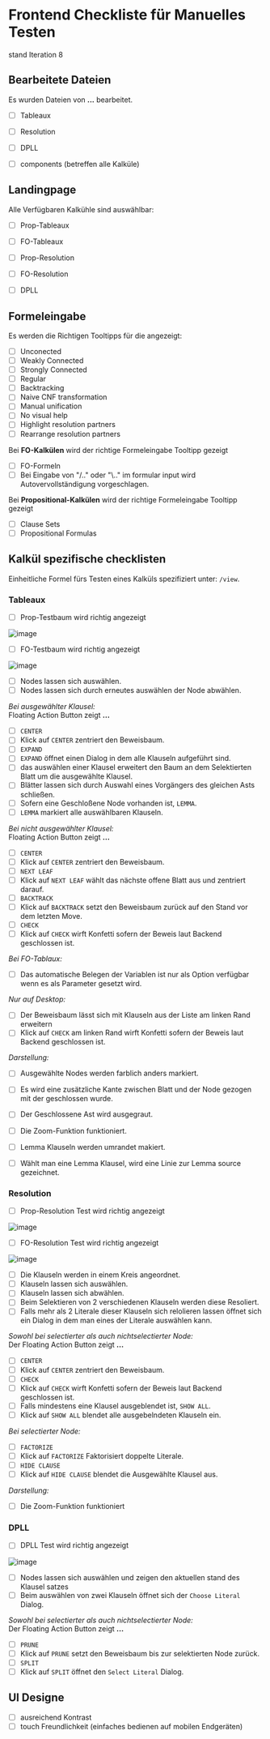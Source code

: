 # Frontend Checkliste für Manuelles Testen
stand Iteration 8

## Bearbeitete Dateien  
Es wurden Dateien von **...** bearbeitet.
* [ ]  Tableaux
* [ ]  Resolution
* [ ]  DPLL
* [ ]  components (betreffen alle Kalküle)


## Landingpage
Alle Verfügbaren Kalkühle sind auswählbar:
* [ ]  Prop-Tableaux
* [ ]  FO-Tableaux
* [ ]  Prop-Resolution
* [ ]  FO-Resolution
* [ ]  DPLL


## Formeleingabe
Es werden die Richtigen Tooltipps für die angezeigt:
* [ ]  Unconected
* [ ]  Weakly Connected
* [ ]  Strongly Connected
* [ ]  Regular
* [ ]  Backtracking
* [ ]  Naive CNF transformation
* [ ]  Manual unification
* [ ]  No visual help
* [ ]  Highlight resolution partners
* [ ]  Rearrange resolution partners

Bei **FO-Kalkülen** wird der richtige Formeleingabe Tooltipp gezeigt
* [ ]  FO-Formeln
* [ ]  Bei Eingabe von "/.." oder "\\.." im formular input wird Autovervollständigung vorgeschlagen.

Bei **Propositional-Kalkülen** wird der richtige Formeleingabe Tooltipp gezeigt
* [ ]  Clause Sets
* [ ]  Propositional Formulas

## Kalkül spezifische checklisten 
Einheitliche Formel fürs Testen eines Kalküls spezifiziert unter: `/view`.

### Tableaux
* [ ]  Prop-Testbaum wird richtig angezeigt

![image](/uploads/2def023063374b5ca7b2867777af3890/image.png)

* [ ]  FO-Testbaum wird richtig angezeigt

![image](/uploads/ab8f7ac0ff3ebc8fc3cb5e54d7f0db35/image.png)

* [ ]  Nodes lassen sich auswählen.
* [ ]  Nodes lassen sich durch erneutes auswählen der Node abwählen.

*Bei ausgewählter Klausel:*  
Floating Action Button zeigt **...**
* [ ]  `CENTER`
* [ ]  Klick auf `CENTER` zentriert den Beweisbaum.
* [ ]  `EXPAND`
* [ ]  `EXPAND` öffnet einen Dialog in dem alle Klauseln aufgeführt sind.
* [ ]  das auswählen einer Klausel erweitert den Baum an dem Selektierten Blatt um die ausgewählte Klausel.
* [ ]  Blätter lassen sich durch Auswahl eines Vorgängers des gleichen Asts schließen.
* [ ]  Sofern eine Geschloßene Node vorhanden ist, `LEMMA`.
* [ ]  `LEMMA` markiert alle auswählbaren Klauseln.

*Bei nicht ausgewählter Klausel:*  
Floating Action Button zeigt **...**
* [ ]  `CENTER`
* [ ]  Klick auf `CENTER` zentriert den Beweisbaum.
* [ ]  `NEXT LEAF`
* [ ]  Klick auf `NEXT LEAF` wählt das nächste offene Blatt aus und zentriert darauf.
* [ ]  `BACKTRACK`
* [ ]  Klick auf `BACKTRACK` setzt den Beweisbaum zurück auf den Stand vor dem letzten Move.
* [ ]  `CHECK`
* [ ]  Klick auf `CHECK` wirft Konfetti sofern der Beweis laut Backend geschlossen ist.

*Bei FO-Tablaux:*
* [ ]  Das automatische Belegen der Variablen ist nur als Option verfügbar wenn es als Parameter gesetzt wird.

*Nur auf Desktop:*
* [ ]  Der Beweisbaum lässt sich mit Klauseln aus der Liste am linken Rand erweitern
* [ ]  Klick auf `CHECK` am linken Rand wirft Konfetti sofern der Beweis laut Backend geschlossen ist.

*Darstellung:*
* [ ]  Ausgewählte Nodes werden farblich anders markiert.
* [ ]  Es wird eine zusätzliche Kante zwischen Blatt und der Node gezogen mit der geschlossen wurde.
* [ ]  Der Geschlossene Ast wird ausgegraut.
* [ ]  Die Zoom-Funktion funktioniert.
* [ ]  Lemma Klauseln werden umrandet makiert.
* [ ]  Wählt man eine Lemma Klausel, wird eine Linie zur Lemma source gezeichnet.


### Resolution

* [ ]  Prop-Resolution Test wird richtig angezeigt

![image](/uploads/67911aefed537371732734c6c8ef49ce/image.png)

* [ ]  FO-Resolution Test wird richtig angezeigt

![image](/uploads/3e94c1096989330bdf4953c596d1c09d/image.png)

* [ ]  Die Klauseln werden in einem Kreis angeordnet.
* [ ]  Klauseln lassen sich auswählen.
* [ ]  Klauseln lassen sich abwählen.
* [ ]  Beim Selektieren von 2 verschiedenen Klauseln werden diese Resoliert.
* [ ]  Falls mehr als 2 Literale dieser Klauseln sich relolieren lassen öffnet sich ein Dialog in dem man eines der Literale auswählen kann.

*Sowohl bei selectierter als auch nichtselectierter Node:*   
Der Floating Action Button zeigt  **...**
* [ ]  `CENTER`
* [ ]  Klick auf `CENTER` zentriert den Beweisbaum.
* [ ]  `CHECK`
* [ ]  Klick auf `CHECK` wirft Konfetti sofern der Beweis laut Backend geschlossen ist.
* [ ]  Falls mindestens eine Klausel ausgeblendet ist, `SHOW ALL`.
* [ ]  Klick auf `SHOW ALL` blendet alle ausgebelndeten Klauseln ein.

*Bei selectierter Node:*
* [ ]  `FACTORIZE`
* [ ]  Klick auf `FACTORIZE` Faktorisiert doppelte Literale.
* [ ]  `HIDE CLAUSE`
* [ ]  Klick auf `HIDE CLAUSE` blendet die Ausgewählte Klausel aus.

*Darstellung:*
* [ ]  Die Zoom-Funktion funktioniert

### DPLL

* [ ]  DPLL Test wird richtig angezeigt

![image](/uploads/bfe3bab1c1962d065b4149557a7964b9/image.png)

* [ ]  Nodes lassen sich auswählen und zeigen den aktuellen stand des Klausel satzes
* [ ]  Beim auswählen von zwei Klauseln öffnet sich der `Choose Literal` Dialog.

*Sowohl bei selectierter als auch nichtselectierter Node:*   
Der Floating Action Button zeigt  **...**
* [ ]  `PRUNE`
* [ ]  Klick auf `PRUNE` setzt den Beweisbaum bis zur selektierten Node zurück.
* [ ]  `SPLIT`
* [ ]  Klick auf `SPLIT` öffnet den `Select Literal` Dialog.

## UI Designe
* [ ]  ausreichend Kontrast
* [ ]  touch Freundlichkeit (einfaches bedienen auf mobilen Endgeräten)